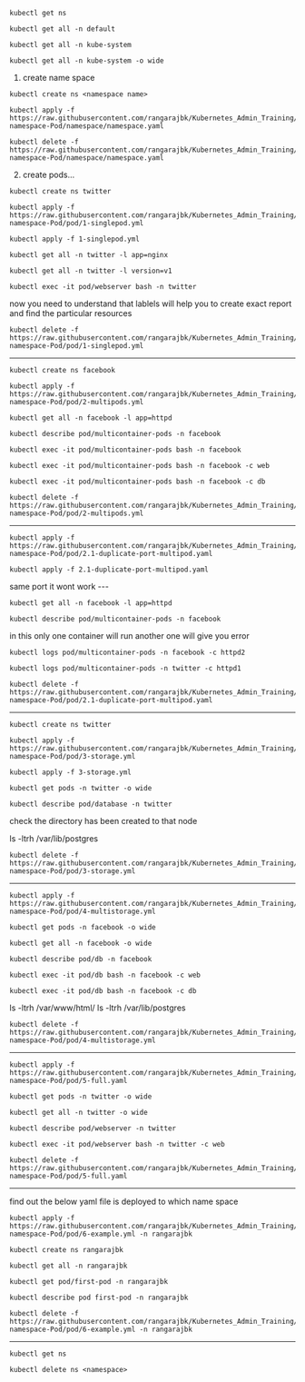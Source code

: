 `````
kubectl get ns
```````
`````
kubectl get all -n default
`````
`````
kubectl get all -n kube-system
`````
`````
kubectl get all -n kube-system -o wide
`````

1. create name space

`````
kubectl create ns <namespace name>
`````
`````
kubectl apply -f https://raw.githubusercontent.com/rangarajbk/Kubernetes_Admin_Training/main/class4-namespace-Pod/namespace/namespace.yaml
`````
`````
kubectl delete -f https://raw.githubusercontent.com/rangarajbk/Kubernetes_Admin_Training/main/class4-namespace-Pod/namespace/namespace.yaml
`````
2. create pods...
`````
kubectl create ns twitter
`````
`````
kubectl apply -f https://raw.githubusercontent.com/rangarajbk/Kubernetes_Admin_Training/main/class4-namespace-Pod/pod/1-singlepod.yml
`````
`````
kubectl apply -f 1-singlepod.yml
`````
`````
kubectl get all -n twitter -l app=nginx
`````
`````
kubectl get all -n twitter -l version=v1
`````
`````
kubectl exec -it pod/webserver bash -n twitter
`````

now you need to understand that lablels will help you to create exact report and find the particular resources
`````
kubectl delete -f https://raw.githubusercontent.com/rangarajbk/Kubernetes_Admin_Training/main/class4-namespace-Pod/pod/1-singlepod.yml
`````

**************************************************************************************************************************************
`````
kubectl create ns facebook
`````
`````
kubectl apply -f https://raw.githubusercontent.com/rangarajbk/Kubernetes_Admin_Training/main/class4-namespace-Pod/pod/2-multipods.yml
`````
`````
kubectl get all -n facebook -l app=httpd
`````

`````
kubectl describe pod/multicontainer-pods -n facebook
`````
`````
kubectl exec -it pod/multicontainer-pods bash -n facebook
`````
`````
kubectl exec -it pod/multicontainer-pods bash -n facebook -c web
`````
`````
kubectl exec -it pod/multicontainer-pods bash -n facebook -c db
`````
`````
kubectl delete -f https://raw.githubusercontent.com/rangarajbk/Kubernetes_Admin_Training/main/class4-namespace-Pod/pod/2-multipods.yml
`````
************************************************************************************************************************************
`````
kubectl apply -f https://raw.githubusercontent.com/rangarajbk/Kubernetes_Admin_Training/main/class4-namespace-Pod/pod/2.1-duplicate-port-multipod.yaml
`````
`````
kubectl apply -f 2.1-duplicate-port-multipod.yaml
`````
same port it wont work ---
`````
kubectl get all -n facebook -l app=httpd
`````
`````
kubectl describe pod/multicontainer-pods -n facebook
`````
in this only one container will run another one will give you error
`````
kubectl logs pod/multicontainer-pods -n facebook -c httpd2
`````
`````
kubectl logs pod/multicontainer-pods -n twitter -c httpd1
`````
`````
kubectl delete -f https://raw.githubusercontent.com/rangarajbk/Kubernetes_Admin_Training/main/class4-namespace-Pod/pod/2.1-duplicate-port-multipod.yaml
`````
***********************************************************************************************************************************
`````
kubectl create ns twitter
`````
`````
kubectl apply -f https://raw.githubusercontent.com/rangarajbk/Kubernetes_Admin_Training/main/class4-namespace-Pod/pod/3-storage.yml
`````
`````
kubectl apply -f 3-storage.yml
`````
`````
kubectl get pods -n twitter -o wide
`````
`````
kubectl describe pod/database -n twitter
`````

check the directory has been created to that node

ls -ltrh /var/lib/postgres
`````
kubectl delete -f https://raw.githubusercontent.com/rangarajbk/Kubernetes_Admin_Training/main/class4-namespace-Pod/pod/3-storage.yml
`````
****************************************************************************************************************************************
`````
kubectl apply -f https://raw.githubusercontent.com/rangarajbk/Kubernetes_Admin_Training/main/class4-namespace-Pod/pod/4-multistorage.yml
`````
`````
kubectl get pods -n facebook -o wide
`````
`````
kubectl get all -n facebook -o wide
`````
`````
kubectl describe pod/db -n facebook
`````
`````
kubectl exec -it pod/db bash -n facebook -c web
`````
`````
kubectl exec -it pod/db bash -n facebook -c db
`````

ls -ltrh /var/www/html/
ls -ltrh /var/lib/postgres
`````
kubectl delete -f https://raw.githubusercontent.com/rangarajbk/Kubernetes_Admin_Training/main/class4-namespace-Pod/pod/4-multistorage.yml
`````
***************************************************************************************************************************************
`````
kubectl apply -f https://raw.githubusercontent.com/rangarajbk/Kubernetes_Admin_Training/main/class4-namespace-Pod/pod/5-full.yaml
`````
`````
kubectl get pods -n twitter -o wide
`````
`````
kubectl get all -n twitter -o wide
`````
`````
kubectl describe pod/webserver -n twitter
`````
`````
kubectl exec -it pod/webserver bash -n twitter -c web
`````
`````
kubectl delete -f https://raw.githubusercontent.com/rangarajbk/Kubernetes_Admin_Training/main/class4-namespace-Pod/pod/5-full.yaml
`````
***************************************************************************************************************************************
find out the below yaml file is deployed to which name space
`````
kubectl apply -f https://raw.githubusercontent.com/rangarajbk/Kubernetes_Admin_Training/main/class4-namespace-Pod/pod/6-example.yml -n rangarajbk
`````
`````
kubectl create ns rangarajbk
`````
`````
kubectl get all -n rangarajbk
`````
`````
kubectl get pod/first-pod -n rangarajbk
`````
`````
kubectl describe pod first-pod -n rangarajbk
`````
`````
kubectl delete -f https://raw.githubusercontent.com/rangarajbk/Kubernetes_Admin_Training/main/class4-namespace-Pod/pod/6-example.yml -n rangarajbk
`````
********************************************************************************************
`````
kubectl get ns
`````
`````
kubectl delete ns <namespace>
`````
